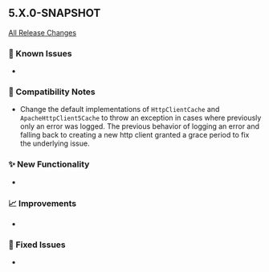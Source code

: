 ## 5.X.0-SNAPSHOT

[All Release Changes](https://github.com/SAP/cloud-sdk-java/releases)

### 🚧 Known Issues

- 

### 🔧 Compatibility Notes

- Change the default implementations of `HttpClientCache` and `ApacheHttpClient5Cache` to throw an exception in cases where previously only an error was logged.
  The previous behavior of logging an error and falling back to creating a new http client granted a grace period to fix the underlying issue.
  
### ✨ New Functionality

- 

### 📈 Improvements

- 

### 🐛 Fixed Issues

- 
